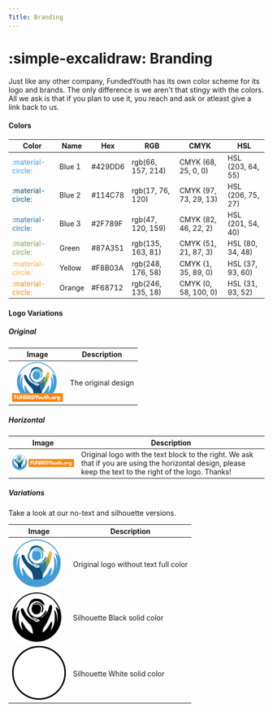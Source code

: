```yaml
---
Title: Branding
---
```

# :simple-excalidraw: Branding

Just like any other company, FundedYouth has its own color scheme for its logo and brands. The only difference is we aren't that stingy with the colors. All we ask is that if you plan to use it, you reach and ask or atleast give a link back to us.

#### Colors

| Color                                                 | Name   | Hex     | RGB               | CMYK                  | HSL               |
| ----------------------------------------------------- | ------ | ------- | ----------------- | --------------------- | ----------------- |
| <span style="color: #429DD6">:material-circle:</span> | Blue 1 | #429DD6 | rgb(66, 157, 214) | CMYK (68, 25, 0, 0)   | HSL (203, 64, 55) |
| <span style="color: #114C78">:material-circle:</span> | Blue 2 | #114C78 | rgb(17, 76, 120)  | CMYK (97, 73, 29, 13) | HSL (206, 75, 27) |
| <span style="color: #2F789F">:material-circle:</span> | Blue 3 | #2F789F | rgb(47, 120, 159) | CMYK (82, 46, 22, 2)  | HSL (201, 54, 40) |
| <span style="color: #87A351">:material-circle:</span> | Green  | #87A351 | rgb(135, 163, 81) | CMYK (51, 21, 87, 3)  | HSL (80, 34, 48)  |
| <span style="color: #F8B03A">:material-circle:</span> | Yellow | #F8B03A | rgb(248, 176, 58) | CMYK (1, 35, 89, 0)   | HSL (37, 93, 60)  |
| <span style="color: #F68712">:material-circle:</span> | Orange | #F68712 | rgb(246, 135, 18) | CMYK (0, 58, 100, 0)  | HSL (31, 93, 52)  |

#### Logo Variations

##### Original

| Image                                                                    | Description         |
| ------------------------------------------------------------------------ | ------------------- |
| <img src="../../assets/FundedYouth-Original.svg" style="width: 100px;"/> | The original design |

##### Horizontal

| Image                                                                            | Description                                                                                                                                                |
| -------------------------------------------------------------------------------- | ---------------------------------------------------------------------------------------------------------------------------------------------------------- |
| <img src="../../assets/FundedYouth-Horizontal-Logo.png" style="width: 300px;" /> | Original logo with the text block to the right. We ask that if you are using the horizontal design, please keep the text to the right of the logo. Thanks! |

##### Variations

Take a look at our no-text and silhouette versions.

| Image                                                                                                                     | Description                           |
| ------------------------------------------------------------------------------------------------------------------------- | ------------------------------------- |
| <img src="../../assets/logo.png" style="width: 97px;">                                                                    | Original logo without text full color |
| <img src="../../assets/FundedYouth-SVG-Silhouette-Black.svg" style="width: 97px;">                                        | Silhouette Black solid color          |
| <img src="../../assets/logo-white.svg" style="width: 100px; background-color: black; border-radius: 100%; padding: 3px;"> | Silhouette White solid color          |
